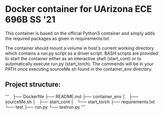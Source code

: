 # Docker container for UArizona ECE 696B SS '21
This container is based on the official Python3 container and simply adds the
required packages as given in requirements.txt

The container should mount a volume in host's current working directory which 
contains a run.py script as a driver script. BASH scripts are provided to start 
the container either as an interactive shell (start\_cont) or to automatically
execute run.py (start\_torch). The commends will be in your PATH once executing
sourceMe.sh found in the container\_env directory. 


## Project structure:
'''
.
├── Dockerfile
├── README.md
├── container_env
│   ├── sourceMe.sh
│   ├── start_cont
│   └── start_torch
├── requirements.txt
└── test
    ├── run.py
    └── testrun.py
'''